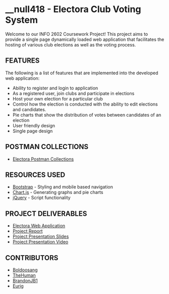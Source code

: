 # __null418 - Electora Club Voting System
Welcome to our INFO 2602 Coursework Project! This project aims to provide a single page dynamically loaded web application that facilitates the hosting of various club elections as well as the voting process. 

## FEATURES
The following is a list of features that are implemented into the developed web application:
* Ability to register and login to application
* As a registered user, join clubs and participate in elections
* Host your own election for a particular club
* Control how the election is conducted with the ability to edit elections and candidates.
* Pie charts that show the distribution of votes between candidates of an election
* User friendly design
* Single page design

## POSTMAN COLLECTIONS
* [Electora Postman Collections](https://linktr.ee/null418)

## RESOURCES USED
* [Bootstrap](https://getbootstrap.com/) - Styling and mobile based navigation
* [Chart.js](https://www.chartjs.org/) - Generating graphs and pie charts
* [jQuery](https://jquery.com/) - Script functionality

## PROJECT DELIVERABLES
* [Electora Web Application](http://electora.justinbaldeo.com/)
* [Project Report](https://docs.google.com/document/d/1OxHzqF5d0fkf_020tM1On4G5WHAhoZO_8FILzSRdWpk/edit?usp=sharing)
* [Project Presentation Slides](https://docs.google.com/presentation/d/1VIXCN6OoUWMlxdwFvTLEROtRKyetDy4CZqKM-uPi0Ag/edit?usp=sharing)
* [Project Presentation Video](https://www.youtube.com/watch?v=ObgipUp8BQ4)

## CONTRIBUTORS
* [Boldoosang](https://github.com/Boldoosang/)
* [TheHuman](https://github.com/tevonthatcher)
* [BrandonJB1](https://github.com/BrandonBharath)
* [Eurig](https://github.com/816019911)
